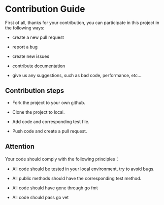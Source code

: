 # Contribution Guide

First of all, thanks for your contribution, you can participate in this project in the following ways:

- create a new pull request

- report a bug
- create new issues
- contribute documentation
- give us any suggestions, such as bad code, performance, etc...

## Contribution steps

- Fork the project to your own github.
- Clone the project to local.

- Add code and corresponding test file.

- Push code and create a pull request.


## Attention

Your code should comply with the following principles：

- All code should be tested in your local environment, try to avoid bugs.

- All public methods should have the corresponding test method.

- All code should have gone through go fmt
- All code should pass go vet